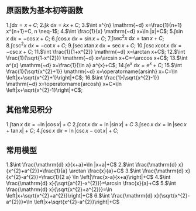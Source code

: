 ## 原函数为基本初等函数

1.$\int \mathrm{d} x=x+C$;
2.$\int k \mathrm{~d} x=k x+C$;
3.$\int x^{n} \mathrm{~d} x=\frac{1}{n+1} x^{n+1}+C, n \neq-1$;
4.$\int \frac{1}{x} \mathrm{~d} x=\ln |x|+C$;
5.$\int \sin x \mathrm{~d} x=-\cos x+C$;
6.$\int \cos x \mathrm{~d} x=\sin x+C$;
7.$\int \sec ^{2} x \mathrm{~d} x=\tan x+C$;
8.$\int \csc ^{2} x \mathrm{~d} x=-\cot x+C$;
9.$\int \sec x \tan x \mathrm{~d} x=\sec x+C$;
10.$\int \csc x \cot x \mathrm{~d} x=-\csc x+C$;
11.$\int \frac{1}{1+x^{2}} \mathrm{~d} x=\arctan x+C$;
12.$\int \frac{1}{\sqrt{1-x^{2}}} \mathrm{~d} x=\arcsin x+C=-\arccos x+C$;
13.$\int a^{x} \mathrm{~d} x=\frac{1}{\ln a} a^{x}+C$;
14.$\int \mathrm{e}^{x} \mathrm{~d} x=\mathrm{e}^{x}+C$;
15.$\int \frac{1}{\sqrt{x^{2}+1}} \mathrm{~d} x=\operatorname{arsinh} x+C=\ln \left|x+\sqrt{x^{2}+1}\right|+C$;
16.$\int \frac{1}{\sqrt{x^{2}-1}} \mathrm{~d} x=\operatorname{arcosh} x+C=\ln \left|x+\sqrt{x^{2}-1}\right|+C$;


## 其他常见积分
1.$\int \tan x \mathrm{~d} x=-\ln |\cos x|+C$
2.$\int \cot x \mathrm{~d} x=\ln |\sin x|+C$
3.$\int \sec x \mathrm{~d} x=\ln |\sec x+\tan x|+C$;
4.$\int \csc x \mathrm{~d} x=\ln |\csc x-\cot x|+C$;


## 常用模型


1.$\int \frac{\mathrm{d} x}{x+a}=\ln |x+a|+C$
2.$\int \frac{\mathrm{d} x}{x^{2}+a^{2}}=\frac{1}{a} \arctan \frac{x}{a}+C$
3.$\int \frac{\mathrm{d} x}{x^{2}-a^{2}}=\frac{1}{2 a} \ln \left|\frac{x-a}{x+a}\right|+C$
4.$\int \frac{\mathrm{d} x}{\sqrt{a^{2}-x^{2}}}=\arcsin \frac{x}{a}+C$
5.$\int \frac{\mathrm{d} x}{\sqrt{x^{2}+a^{2}}}=\ln \left|x+\sqrt{x^{2}+a^{2}}\right|+C$
6.$\int \frac{\mathrm{d} x}{\sqrt{x^{2}-a^{2}}}=\ln \left|x+\sqrt{x^{2}-a^{2}}\right|+C$